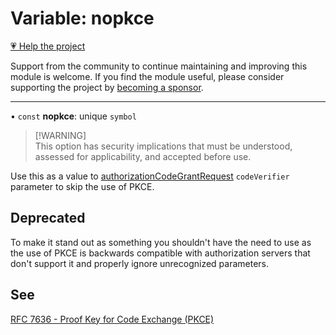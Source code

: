 # Variable: nopkce

[💗 Help the project](https://github.com/sponsors/panva)

Support from the community to continue maintaining and improving this module is welcome. If you find the module useful, please consider supporting the project by [becoming a sponsor](https://github.com/sponsors/panva).

***

• `const` **nopkce**: unique `symbol`

> [!WARNING]\
> This option has security implications that must be understood, assessed for applicability, and
> accepted before use.

Use this as a value to [authorizationCodeGrantRequest](../functions/authorizationCodeGrantRequest.md) `codeVerifier` parameter to skip the
use of PKCE.

## Deprecated

To make it stand out as something you shouldn't have the need to use as the use of
  PKCE is backwards compatible with authorization servers that don't support it and properly
  ignore unrecognized parameters.

## See

[RFC 7636 - Proof Key for Code Exchange (PKCE)](https://www.rfc-editor.org/rfc/rfc7636.html)
